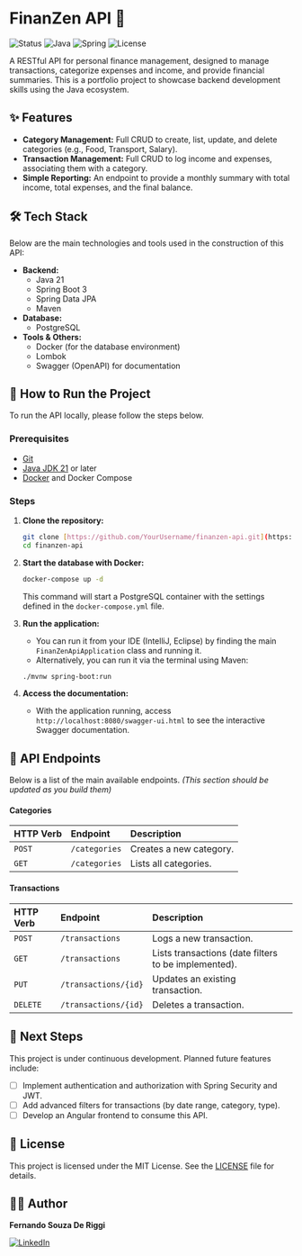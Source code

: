 # FinanZen API 💸

![Status](https://img.shields.io/badge/status-active%20development-green)
![Java](https://img.shields.io/badge/Java-21-blue)
![Spring](https://img.shields.io/badge/Spring%20Boot-3.x-green)
![License](https://img.shields.io/badge/License-MIT-yellow.svg)

A RESTful API for personal finance management, designed to manage transactions, categorize expenses and income, and provide financial summaries. This is a portfolio project to showcase backend development skills using the Java ecosystem.

## ✨ Features

* **Category Management:** Full CRUD to create, list, update, and delete categories (e.g., Food, Transport, Salary).
* **Transaction Management:** Full CRUD to log income and expenses, associating them with a category.
* **Simple Reporting:** An endpoint to provide a monthly summary with total income, total expenses, and the final balance.

## 🛠️ Tech Stack

Below are the main technologies and tools used in the construction of this API:

* **Backend:**
    * Java 21
    * Spring Boot 3
    * Spring Data JPA
    * Maven
* **Database:**
    * PostgreSQL
* **Tools & Others:**
    * Docker (for the database environment)
    * Lombok
    * Swagger (OpenAPI) for documentation

## 🚀 How to Run the Project

To run the API locally, please follow the steps below.

### Prerequisites

* [Git](https://git-scm.com)
* [Java JDK 21](https://www.oracle.com/java/technologies/downloads/#java21) or later
* [Docker](https://www.docker.com/products/docker-desktop/) and Docker Compose

### Steps

1.  **Clone the repository:**
    ```bash
    git clone [https://github.com/YourUsername/finanzen-api.git](https://github.com/YourUsername/finanzen-api.git)
    cd finanzen-api
    ```

2.  **Start the database with Docker:**
    ```bash
    docker-compose up -d
    ```
    This command will start a PostgreSQL container with the settings defined in the `docker-compose.yml` file.

3.  **Run the application:**
    * You can run it from your IDE (IntelliJ, Eclipse) by finding the main `FinanZenApiApplication` class and running it.
    * Alternatively, you can run it via the terminal using Maven:
    ```bash
    ./mvnw spring-boot:run
    ```

4.  **Access the documentation:**
    * With the application running, access `http://localhost:8080/swagger-ui.html` to see the interactive Swagger documentation.

## 📝 API Endpoints

Below is a list of the main available endpoints. *(This section should be updated as you build them)*

#### Categories
| HTTP Verb | Endpoint      | Description              |
| :-------- | :------------ | :----------------------- |
| `POST`    | `/categories` | Creates a new category.  |
| `GET`     | `/categories` | Lists all categories.    |

#### Transactions
| HTTP Verb | Endpoint          | Description                                    |
| :-------- | :---------------- | :--------------------------------------------- |
| `POST`    | `/transactions`   | Logs a new transaction.                        |
| `GET`     | `/transactions`   | Lists transactions (date filters to be implemented). |
| `PUT`     | `/transactions/{id}` | Updates an existing transaction.             |
| `DELETE`  | `/transactions/{id}` | Deletes a transaction.                         |

## 🔮 Next Steps

This project is under continuous development. Planned future features include:
- [ ] Implement authentication and authorization with Spring Security and JWT.
- [ ] Add advanced filters for transactions (by date range, category, type).
- [ ] Develop an Angular frontend to consume this API.

## 📄 License

This project is licensed under the MIT License. See the [LICENSE](LICENSE) file for details.

## 👨‍💻 Author

**Fernando Souza De Riggi**

[![LinkedIn](https://img.shields.io/badge/LinkedIn-0077B5?style=for-the-badge&logo=linkedin&logoColor=white)](https://www.linkedin.com/in/fernandoriggi/)
